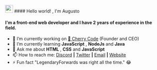 <img src="https://media.giphy.com/media/hvRJCLFzcasrR4ia7z/giphy.gif" width="25px"> #### Hello world! , I'm Augusto

#### I'm a front-end web developer and I have 2 years of experience in the field.

- 🔭 I’m currently working on [🍒 Cherry Code](https://cherrycode.com.br)  (Founder and CEO)
- 🌱 I’m currently learning **JavaScript** , **NodeJs** and **Java**
- 💬 Ask me about **HTML** , **CSS** and **JavaScript**
- 📫 How to reach me: [Discord](https://discord.gg/y3KNRB4) **|** [Twitter](https://twitter.com/vulgoaugusto) **|** [Email](mailto:victor.augusto.net@gmail.com) **|** [Website](https://cherrycode.com.br)
- ⚡ Fun fact "LegendaryForwards was right all the time." 😂
